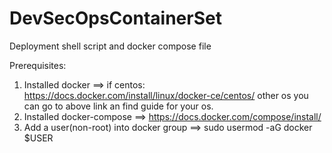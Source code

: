 # DevSecOpsContainerSet
Deployment shell script and docker compose file

Prerequisites:
1. Installed docker
    ==> if centos: https://docs.docker.com/install/linux/docker-ce/centos/
        other os you can go to above link an find guide for your os.
2. Installed docker-compose
    ==> https://docs.docker.com/compose/install/
3. Add a user(non-root) into docker group 
    ==> sudo usermod -aG docker $USER
